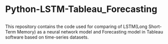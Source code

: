 # Python-LSTM-Tableau_Forecasting
## <Comparing LSTM Prediction Model in Python with Tableau Forecasting>
This repository contains the code used for comparing of LSTM(Long Short-Term Memory) as a neural network model and Forecasting model in Tableau software based on time-series datasets.
